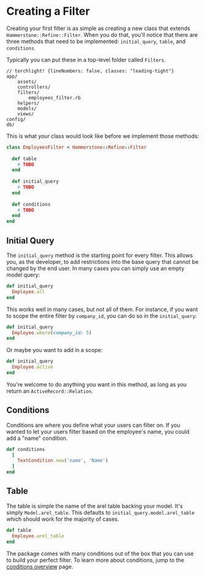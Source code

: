 
# Creating a Filter

Creating your first filter is as simple as creating a new class that extends `Hammerstone::Refine::Filter`. When you do that, you'll notice that there are three methods that need to be implemented: `initial_query`, `table`, and `conditions`.

Typically you can put these in a top-level folder called `Filters`.

```files
// torchlight! {lineNumbers: false, classes: "leading-tight"}
app/
    assets/
    controllers/
    filters/
        employees_filter.rb
    helpers/
    models/
    views/
config/    
db/
```

This is what your class would look like before we implement those methods: 

```ruby 
class EmployeesFilter < Hammerstone::Refine::Filter
  
  def table
    # TODO
  end
  
  def initial_query
    # TODO 
  end
  
  def conditions
    # TODO
  end
end
```

## Initial Query

The `initial_query` method is the starting point for every filter. This allows you, as the developer, to add restrictions into the base query that cannot be changed by the end user. In many cases you can simply use an empty model query:

```ruby
def initial_query
  Employee.all
end
```

This works well in many cases, but not all of them. For instance, if you want to scope the entire filter by `company_id`, you can do so in the `initial_query`:

```ruby
def initial_query
  Employee.where(company_id: 5)
end
```

Or maybe you want to add in a scope:

```ruby
def initial_query
  Employee.active
end
```

You're welcome to do anything you want in this method, as long as you return an `ActiveRecord::Relation`.

## Conditions

Conditions are where you define what your users can filter on. If you wanted to let your users filter based on the employee's name, you could add a "name" condition. 

```ruby
def conditions
  [ 
    TextCondition.new('name', 'Name')
  ]
end
```

## Table
The table is simple the name of the arel table backing your model. It's simply `Model.arel_table`. This defaults to `initial_query.model.arel_table` which should work for the majority of cases.  

```ruby
def table
  Employee.arel_table
end
```

The package comes with many conditions out of the box that you can use to build your perfect filter. To learn more about conditions, jump to the [conditions overview](/conditions/overview) page.

